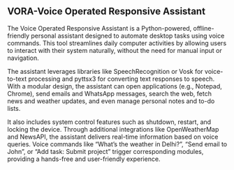 ## VORA-Voice Operated Responsive Assistant

The Voice Operated Responsive Assistant is a Python-powered, offline-friendly personal assistant designed to automate desktop tasks using voice commands. This tool streamlines daily computer activities by allowing users to interact with their system naturally, without the need for manual input or navigation.

The assistant leverages libraries like SpeechRecognition or Vosk for voice-to-text processing and pyttsx3 for converting text responses to speech. With a modular design, the assistant can open applications (e.g., Notepad, Chrome), send emails and WhatsApp messages, search the web, fetch news and weather updates, and even manage personal notes and to-do lists.

It also includes system control features such as shutdown, restart, and locking the device. Through additional integrations like OpenWeatherMap and NewsAPI, the assistant delivers real-time information based on voice queries. Voice commands like “What’s the weather in Delhi?”, “Send email to John”, or “Add task: Submit project” trigger corresponding modules, providing a hands-free and user-friendly experience.
